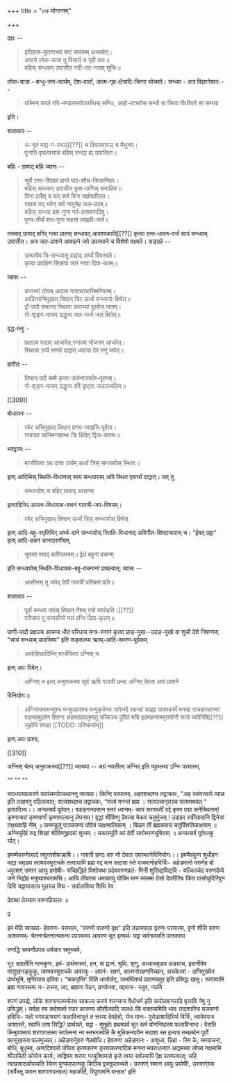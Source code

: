 +++
title = "०७ योगान्तम्"

+++

दक्षः -- 

> इतिहास-पुराणाभ्यां षष्टं सप्तमम् अभ्यसेत्।  
अष्टमे लोक-यात्रां तु विचार्य च गृही ततः॥  
बहिस् सन्ध्याम् उपासीत नदी-तट-गतश् शुचिः॥  

लोक-यात्रा - बन्धु-जन-कार्यम्, देश-वार्ता, आत्म-गृह-क्षेत्रादि-चिन्ता चोच्यते। सन्ध्या - अत्र विज्ञानेश्वरः -- 

> यस्मिन् काले रवि-मण्डलस्योपलब्धिस् सन्धिः, आहो-रात्रयोस् सन्धौ या क्रिया विधीयते सा सन्ध्या 

इति।

शातातपः --

>  अ-नृतं मद्य-ग-स्थञ्[[??]] च दिवास्वापञ् च मैथुनम्।  
पुनाति वृषलस्यान्नं बहिस् सन्द्या ह्य् उपासिता॥  

बहिः - ग्रामाद् बहिः व्यासः -- 

> सूर्ये ऽस्त-शिखरं प्राप्ते पाद-शौच-क्रियान्वितः।  
बहिस् सन्ध्याम् उपासीत कुश-पाणिस् समाहितः॥  
विना दर्भैश् च यत् कर्म विना यज्ञोपवीततः।  
राक्षसं तद् भवेत् सर्वं नामुत्रेह फल-प्रदम्॥  
बहिस् सन्ध्या दश-गुणा गर्त-प्रस्रवणादिषु।  
पुण्य-तीर्थे शत-गुणा सहस्रं जाह्नवी-जले॥  

तस्माद् ग्रामाद् बगिर् गत्वा प्रातस् सन्धावद् आवश्यकादि[[??]] कृत्वा दन्त-धावन-वर्जं सायं सन्ध्याम् उपासीत। अत्र जल-प्राशने आवाहने जपे उपस्थाने च विशेषो वक्ष्यते। सङ्ग्रहे -- 

> उत्थायैव त्रि-सन्ध्यासु दद्याद् अर्घ्यं विवस्वते।  
कृत्वा प्रदक्षिणं सिक्त्वा जलं नत्वा दिवा-करम्॥  

व्यासः -- 

> कराभ्यां तोयम् आदाय गायत्र्याचाभिमन्त्रितम्।  
आदित्याभिमुखस् तिष्ठन् त्रिर् ऊर्ध्वं सन्ध्ययोः क्षिपेत्॥  
द्वौ पादौ समतस् स्थित्वा कराभ्यां पूरयेज् जलम्।  
गो-शृङ्ग-मात्रम् उद्धृत्य जल-मध्ये जलं क्षिपेत्॥  

वृद्ध-मनुः - 

> प्रक्षाल्य पादाव् आचामेत् स्नात्वा भोजनम् आचरेत्।  
स्थित्वा ऽर्घ्यं भानवे दद्यात् ध्यात्वा देवं मनुं जपेत्॥  

हारीतः -- 

> तिष्ठन् पदौ समौ कृत्वा जलेनाञ्जलि-पूरणम्।  
गो-शृङ्ग-मात्रम् उद्धृत्य रविं दृष्ट्वा जलाञ्जलिम्॥  

[[309]]

बोधायनः --

> रवेर् अभिमुखस् तिष्ठन् प्रणव-व्याहृति-पूर्वया।  
गायत्र्या चाभिमन्त्र्याम्भः त्रिः क्षिपेत् द्विज-सत्तमः॥  

भरद्वाजः -- 

> मार्जयित्वा ऽथ दत्वा ऽर्घ्यम् ऊर्ध्वं त्रिस् सन्ध्ययोस् स्थितः॥  

इत्य् आदिभिस् स्थिति-विधानात् सायं सन्ध्यायाम् अपि स्थित एवार्घ्यं दद्यात्। यत् तु 

> सन्ध्ययोश् च बहिर् ग्रामाद् आसनम्

इत्यादिभिर् आसन-विधायक-वचनं गायत्री-जप-विषयम्। 

> रवेर् अभिमुखस् तिष्ठन् ऊर्ध्वं त्रिस् सन्ध्ययोस् क्षिपेत्

इत्य् आदि-बहु-स्मृतिभिर् अर्घ्य-दाने सन्ध्ययोस् स्तिति-विधानाद् अविगीत-शिष्टाचाराच् च। “ईषत् प्रह्वः” इत्य् आदि-वचनं चानादरणीयम्, 

> भूयसां स्याद् बलीयस्त्वम्॥ द्वेधे बहूनां वचनम् 

इति सन्ध्ययोस् स्थिति-विधायक-बहु-वचनानां प्राबल्यात्; व्यासः --
 
> आसीनस् तु जपेद् देवीं गायत्रीं पश्चिमां प्रति॥ 

शातातपः -- 

> पूर्वां सन्ध्यां जपंस् तिष्ठन् नैशम् एनो व्यपोहति।[[??]]  
पश्चिमां तु समासीनो मलं हन्ति दिवा-कृतम्॥

पाणी-पादौ प्रक्षाल्य आचम्य धौतं परिधाय मन्त्र-स्नानं कृत्वा प्राङ्-मुख--उदङ्-मुखो वा शुचौ देशे निषण्णस् "सायं सन्ध्याम् उपासिष्य" इति सङ्कल्प्य ऋष्य्-आदि-स्मरण-पूर्वकम् 

> आपोहिष्ठादिभिर् मार्जयित्वा ऽग्निश् च 

इत्य् अपः पिबेत्।

> अग्निश् च इत्य् अनुवाकस्य सूर्य ऋषि गायत्री छन्दः अग्निर् देवता अपां प्राशने 

विनियोगः॥ 

> अग्निश्चमामन्युश्च मन्युपतयश्च मन्युकृतेभ्यः पापेभ्यो रक्षन्तां यदह्ना पापमकार्षं मनसा वाचाहस्ताभ्यां पद्भ्यामुदरेण शिश्ना अहस्तदवलुम्पतु यत्किञ्च दुरितं मयि इदमहम्माममृतयोनौ सत्ये ज्योतिषि[[??]] जुहोमि स्वाहा 
[[TODO: परिष्कार्यम्]]

इत्य् अपः प्राश्य, 

[[310]]

अग्निश् चेत्य् अनुवाकस्य[[??]] व्याख्या -- अग्रं नयतीत्य् अग्निर् इति व्युत्पत्त्या ऽग्निः परमात्मा,


""
""
""

स्वाध्यायप्रकरणे सायंसम्योपस्थाननु व्याख्या। किन्दि परमात्मा, अहश्शब्दश्च तद्वाचकः, "अह स्संवत्सरो व्याळ इति तन्नामनु पठितत्वात्; सत्यशब्दश्च तद्वाचकः, “सत्यं मनन्तं ब्रह्म । सत्यञ्चानृतञ्च सत्यमथवत् " इत्यादिभ्य।। अन्यत्सर्वं पूर्ववत्। षडङ्गन्यासान स्तरं ध्यानम्- सायं सरस्वतीं वद्दे कृष्ण पद्मा सनेस्थिताम्! कृष्णाम्बरां कृष्णवर्णां कृष्णमाल्यानु लेपनाम् ! वृद्धां श्रीविष्णु दैवत्या मेकवं चतुर्भुजम् ! उदाहर स्त्रींसामानि द्विनेत्रां ताक्ष्यवाहि नीम् ॥ कमण्डुलुं पाञ्चजन्यं पवित्रं चाक्षमालिकाम् । बिळ्ल तीं ब्रह्मकवचं चतुर्विंशतिकाक्षराम् ॥ अग्निमुखिं रुद्र शिखां श्रीविष्णुहृदयां शुभाम् । मकारमूर्ति कां देवीं सर्वाभरणभूषिताम् ॥ अन्यत्सर्वं पूर्ववत्कु र्यात्। 

इमम्मेवरुणेत्यादे श्शुनश्शेफऋषि।। गायती छन्दः वरु णो देवता उपस्थानेविनियोगः।। इममैवकुण श्रुधीहन मद्या चमृडय त्वामवस्युराचके तत्वायामि ब्रह्म वद्द मान सदाशा स्ते यजमानोहविर्भिः- अहेडमानो वरुणेह बो ध्युरशग्ं समान आयुः प्रमोषीः- यच्छिद्धिते विशोयथा प्रदेववरुणव्रतं- मिनी शुसिद्यविद्यवि - यत्किञ्चेदं वरुणदैव्ये जने भिद्रोहं मनुष्याश्चरामसि। आचि तीयत्तव धमाकायु योपिम मान स्तस्मा देसो देवरीरिषः कित वासोयुदिरिपुन दिवि यद्वाघासत्य मुतयन्न विद्म - सर्वाताविष्य शिथि रेव 

देवाथा तेस्याम वरुणप्रियासः ॥ 

द 

इमं मेति व्याख्या- हेवरुण- परमात्म, "वरुणो वारुणो वृक्ष” इति तन्नामपाठा द्वरुणः परमात्मा, वृणो शीति वरुण आशरणम्- चेतनाचेतनात्मकन्य प्रपञ्चस्य आवरण भूत इत्यर्थःः यद्वा सर्वत्रवसति पातकाघा 

रुणद्धि सम्पनौप्रपन्न धर्मसार समुच्चये, 

भू९ ददातीति नानकुणः, इमं- प्रार्थनारूपं, हन, मा ह्वानं. श्रुथि. शृणु, अध्याचमृडय अड्याच, इवानीमेष मांसुखनङ्कुकु, त्वामवस्युराचके अवस्युः - अपनं- रक्षणं, आत्मनोरक्षणमिच्छन्, अचकेत्वां - अभिमुख्येन प्रार्थभूमि, तृप्तिंयाच इतिवा। “चकतृप्ति' विति धातोर्लट्, त्वमर्थितार्थ प्रदानचतुर इति प्रसिद्धः खलु। तत्वायामि ब्रह्म णावस्थमा नः- तस्मा, त्वा, ब्रह्मणा वेदन, प्रणवेनवा, वद्दमानः- स्तुव, न्यामि 

शरणं प्रपद्ये, लोके शरणागतममोरथ साफल्य करणं शरण्यन्य वैधोधर्म इति कपोतवानरादि वृत्तावि नेषु नु प्रसिद्धम्। सर्वज्ञ स्य सर्वशक्ते रपार कारुण्य सौशील्यादि जलधेः किं वक्तव्यमिति भावः तदाशास्त्रि यजमानो हविभिः- यतो भगवडाश्रयणं फलाविनाभूतं त त्तस्मा देवहेतो, र्यज मानः- पुरोडाशादिभिर्घ विर्भिः, त्वामेवयज आशास्ते, स्वाभि लाष सिद्धि? प्रार्थयते, यद्वा - मुमुक्षोः प्रथमपर्व भूत कर्म योगनिष्ठस्य फलाविनाभा। वेसति किमुवक्तव्यं शरणागतस्य सर्वात्मना न्य स्तभरस्येति कै मुतिकन्यायेन तदाशा स्त इत्यत्र तच्छब्देन पूर्वो क्तसुखरूप फलमुच्यत्। अहेडमानेूवरु णेहबोधि। हेवरुण! अहेडमानः - अश्रुध्य, न्निहा - स्मि के, ममयाचनां, बोधि, बुधृस्व, अनादिशालो पचिता कृत्यकरण कृत्याकरणादिक मनन्त मपराधजातं अद्यमय्या लोच्य नक्षमामि श्रीपामिती कोपोन कार्यः, त्वद्विषय शरणा गत्युक्तिमाते कृते त्वया सर्वस्यापि ऎक्ष स्तव्यत्वात्; सहि त्वत्प्रसादकोपव्यति रेकेण पुण्यपापात्मकु किञ्चि द्वस्तूपलभ्यते। उरुशग्ं समान आयुः प्रयोषी!, उरुशग्ंस्क (सर्वैस्तू यमान शरणागवत्सल) महाकीर्ते, रिपूणामनि वत्सल' इति